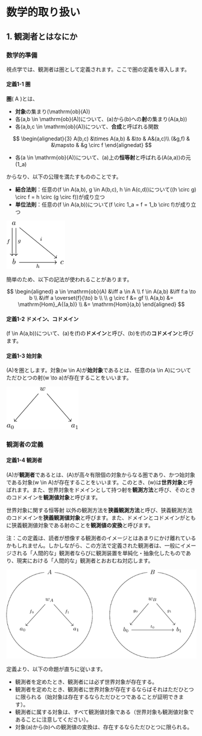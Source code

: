 # 数学的取り扱い

## 1. 観測者とはなにか

### 数学的準備

視点学では、観測者は圏として定義されます。ここで圏の定義を導入します。

#### 定義1-1 圏

**圏**\( A \)とは、

- **対象**の集まり\(\mathrm{ob}(A)\)
- 各\(a,b \in \mathrm{ob}(A)\)について、\(a\)から\(b\)への**射**の集まり\(A(a,b)\)
- 各\(a,b,c \in \mathrm{ob}(A)\)について、**合成**と呼ばれる関数

$$
\begin{alignedat}{3}
A(b,c) &\times A(a,b) & &\to & A&(a,c)\\
(&g,f) & &\mapsto & &g \circ f 
\end{alignedat}
$$

- 各\(a \in \mathrm{ob}(A)\)について、\(a\)上の**恒等射**と呼ばれる\(A(a,a)\)の元\(1_a\)

からなり、以下の公理を満たすもののことです。

- **結合法則**：任意の\(f \in A(a,b), g \in A(b,c), h \in A(c,d)\)について\((h \circ g) \circ f = h \circ (g \circ f)\)が成り立つ
- **単位法則**：任意の\(f \in A(a,b)\)について\(f \circ 1_a = f = 1_b \circ f\)が成り立つ

<!-- <div style="text-align:center">
  <img src="img/1-1_category_example.png">
  <div>図1-1 圏の例</div>
</div>
<br/> -->

![図1-1 圏の例](./img/1-1_category_example.png)

簡単のため、以下の記法が使われることがあります。

$$
\begin{aligned}
a \in \mathrm{ob}(A) &\iff a \in A \\
f \in A(a,b) &\iff f:a \to b \\
&\iff a \overset{f}{\to} b \\
\\
g \circ f &= gf \\
A(a,b) &= \mathrm{Hom}_A{(a,b)} \\
&= \mathrm{Hom}(a,b)
\end{aligned}
$$

#### 定義1-2 ドメイン、コドメイン

\(f \in A(a,b)\)について、\(a\)を\(f\)の**ドメイン**と呼び、\(b\)を\(f\)の**コドメイン**と呼びます。

#### 定義1-3 始対象

\(A\)を圏とします。対象\(w \in A\)が**始対象**であるとは、任意の\(a \in A\)についてただひとつの射\(w \to a\)が存在することをいいます。

<!-- <div style="text-align:center">
  <img src="img/1-2_initial_object_example.png">
  <div>図1-2 始対象の例</div>
</div>
<br/> -->

![図1-2 始対象の例](./img/1-2_initial_object_example.png)

### 観測者の定義

#### 定義1-4 観測者

\(A\)が**観測者**であるとは、\(A\)が高々有限個の対象からなる圏であり、かつ始対象である対象\(w \in A\)が存在することをいいます。このとき、\(w\)は**世界対象**と呼ばれます。また、世界対象をドメインとして持つ射を**観測方法**と呼び、そのときのコドメインを**観測値対象**と呼びます。

世界対象に関する恒等射 以外の観測方法を**狭義観測方法**と呼び、狭義観測方法のコドメインを**狭義観測値対象**と呼びます。また、ドメインとコドメインがともに狭義観測値対象である射のことを**観測値の変換**と呼びます。

注：この定義は、読者が想像する観測者のイメージとはあまりにかけ離れているかもしれません。しかしながら、この方法で定義された観測者は、一般にイメージされる「人間的な」観測者ならびに観測装置を単純化・抽象化したものであり、現実における「人間的な」観測者とおおむね対応します。

<!-- <div style="text-align:center">
  <img src="img/2-1_observer_example.png">
  <div>図1-3 観測者の例</div>
</div>
<br/> -->

![図1-3 観測者の例](./img/2-1_observer_example.png)

定義より、以下の命題が直ちに従います。

- 観測者を定めたとき、観測者には必ず世界対象が存在する。
- 観測者を定めたとき、観測者に世界対象が存在するならばそれはただひとつに限られる（始対象は存在するならただひとつであることが証明できます）。
- 観測者に属する対象は、すべて観測値対象である（世界対象も観測値対象であることに注意してください）。
- 対象\(a\)から\(b\)への観測値の変換は、存在するならただひとつに限られる。
